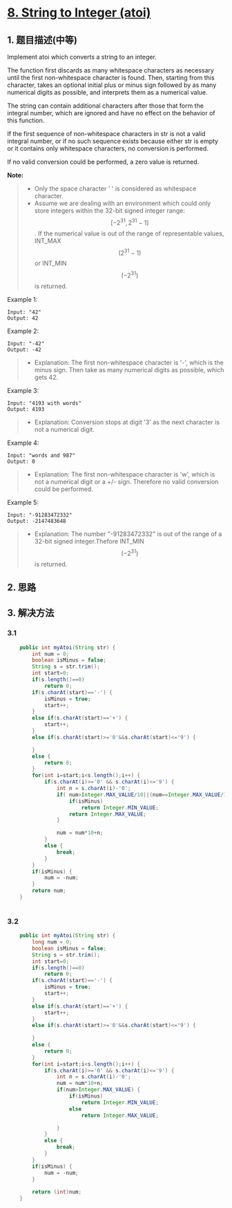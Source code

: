 # [8. String to Integer \(atoi\)](https://leetcode-cn.com/problems/string-to-integer-atoi/)

## 1. 题目描述\(中等\)

Implement atoi which converts a string to an integer.

The function first discards as many whitespace characters as necessary until the first non-whitespace character is found. Then, starting from this character, takes an optional initial plus or minus sign followed by as many numerical digits as possible, and interprets them as a numerical value.

The string can contain additional characters after those that form the integral number, which are ignored and have no effect on the behavior of this function.

If the first sequence of non-whitespace characters in str is not a valid integral number, or if no such sequence exists because either str is empty or it contains only whitespace characters, no conversion is performed.

If no valid conversion could be performed, a zero value is returned.

**Note:**

> * Only the space character ' ' is considered as whitespace character.  
> * Assume we are dealing with an environment which could only store integers within the 32-bit signed integer range: $$[−2^{31},  2^{31} − 1]$$. If the numerical value is out of the range of representable values, INT\_MAX $$(2^{31} − 1)$$ or INT\_MIN $$(−2^{31})$$ is returned.

Example 1:

```
Input: "42"  
Output: 42
```

Example 2:

```
Input: "-42"  
Output: -42
```

> * Explanation: The first non-whitespace character is '-', which is the minus sign.  Then take as many numerical digits as possible, which gets 42.

Example 3:

```
Input: "4193 with words"  
Output: 4193
```

> * Explanation: Conversion stops at digit '3' as the next character is not a numerical digit.

Example 4:

```
Input: "words and 987"  
Output: 0
```

> * Explanation: The first non-whitespace character is 'w', which is not a numerical digit or a +/- sign. Therefore no valid conversion could be performed.

Example 5:

```
Input: "-91283472332"  
Output: -2147483648
```

> * Explanation: The number "-91283472332" is out of the range of a 32-bit signed integer.Thefore INT\_MIN $$(−2^{31})$$ is returned.

## 2. 思路

## 3. 解决方法

### 3.1

```java
    public int myAtoi(String str) {
        int num = 0;
        boolean isMinus = false;
        String s = str.trim();
        int start=0;
        if(s.length()==0)
            return 0;
        if(s.charAt(start)=='-') {
            isMinus = true;
            start++;
        }
        else if(s.charAt(start)=='+') {
            start++;
        }
        else if(s.charAt(start)>='0'&&s.charAt(start)<='9') {

        }
        else {
            return 0;
        }
        for(int i=start;i<s.length();i++) {
            if(s.charAt(i)>='0' && s.charAt(i)<='9') {
                int n = s.charAt(i)-'0';
                if( num>Integer.MAX_VALUE/10||(num==Integer.MAX_VALUE/10 && n >=8)) {
                    if(isMinus)
                        return Integer.MIN_VALUE;
                    return Integer.MAX_VALUE;
                }

                num = num*10+n;
            }
            else {
                break;
            }
        }
        if(isMinus) {
            num = -num;
        }
        return num;
    }
    
```

### 3.2 



```java
    public int myAtoi(String str) {
		long num = 0;
		boolean isMinus = false;
		String s = str.trim();
		int start=0;
		if(s.length()==0)
			return 0;
		if(s.charAt(start)=='-') {
			isMinus = true;
			start++;
		}
		else if(s.charAt(start)=='+') {
			start++;
		}
		else if(s.charAt(start)>='0'&&s.charAt(start)<='9') {
			
		}
		else {
			return 0;
		}
		for(int i=start;i<s.length();i++) {
			if(s.charAt(i)>='0' && s.charAt(i)<='9') {
				int n = s.charAt(i)-'0';
				num = num*10+n;
				if(num>Integer.MAX_VALUE) {
					if(isMinus)
						return Integer.MIN_VALUE;
					else
						return Integer.MAX_VALUE;

				}
			}
			else {
				break;
			}
		}
		if(isMinus) {
			num = -num;
		}
		
		return (int)num;
    }
```






